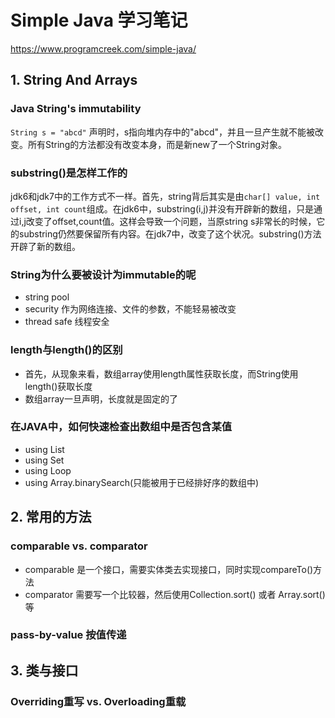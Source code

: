 # Simple Java 学习笔记
https://www.programcreek.com/simple-java/


## 1. String And Arrays
### Java String's immutability
`String s = "abcd"` 声明时，s指向堆内存中的"abcd"，并且一旦产生就不能被改变。所有String的方法都没有改变本身，而是新new了一个String对象。

### substring()是怎样工作的
jdk6和jdk7中的工作方式不一样。首先，string背后其实是由`char[] value, int offset, int count`组成。在jdk6中，substring(i,j)并没有开辟新的数组，只是通过i,j改变了offset,count值。这样会导致一个问题，当原string s非常长的时候，它的substring仍然要保留所有内容。在jdk7中，改变了这个状况。substring()方法开辟了新的数组。

### String为什么要被设计为immutable的呢
- string pool
- security 作为网络连接、文件的参数，不能轻易被改变
- thread safe 线程安全

### length与length()的区别
- 首先，从现象来看，数组array使用length属性获取长度，而String使用length()获取长度
- 数组array一旦声明，长度就是固定的了

### 在JAVA中，如何快速检查出数组中是否包含某值
- using List
- using Set
- using Loop
- using Array.binarySearch(只能被用于已经排好序的数组中)

## 2. 常用的方法
### comparable vs. comparator
- comparable 是一个接口，需要实体类去实现接口，同时实现compareTo()方法
- comparator 需要写一个比较器，然后使用Collection.sort() 或者 Array.sort()等

### pass-by-value 按值传递

## 3. 类与接口
### Overriding重写 vs. Overloading重载

